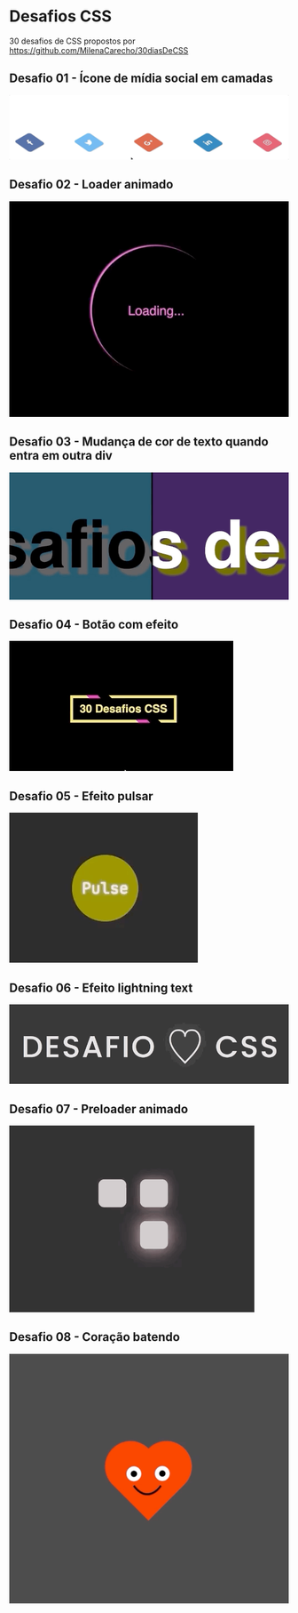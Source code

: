 # Desafios CSS

30 desafios de CSS propostos por https://github.com/MilenaCarecho/30diasDeCSS

## Desafio 01 - Ícone de mídia social em camadas
![](gifs/desafio-01.gif)

## Desafio 02 - Loader animado
![](gifs/desafio-02.gif)

## Desafio 03 - Mudança de cor de texto quando entra em outra div
![](gifs/desafio-03.gif)

## Desafio 04 - Botão com efeito
![](gifs/desafio-04.gif)

## Desafio 05 - Efeito pulsar
![](gifs/desafio-05.gif)

## Desafio 06 - Efeito lightning text
![](gifs/desafio-06.gif)

## Desafio 07 - Preloader animado
![](gifs/desafio-07.gif)

## Desafio 08 - Coração batendo
![](gifs/desafio-08.gif)
